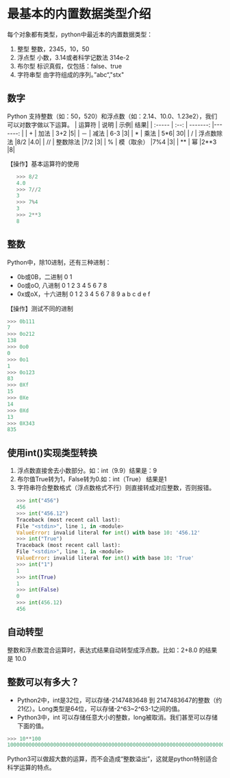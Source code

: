 # 最基本的内置数据类型介绍
每个对象都有类型，python中最近本的内置数据类型：
1. 整型
   整数，2345，10，50
2. 浮点型
   小数，3.14或者科学记数法 314e-2
3. 布尔型
   标识真假，仅包括：false、true
4. 字符串型
   由字符组成的序列。”abc“,"stx"

## 数字
Python 支持整数（如：50，520）和浮点数（如：2.14、10.0、1.23e2），我们可以对数字做以下运算。
| 运算符   | 说明 |     示例| 结果|
| :----- | :--: | -------: |-------: |
| + |  加法 | 3+2 |5|
| － |  减法  | 6-3 |3|
| * |  乘法  | 5*6| 30|
| / |  浮点数除法   |8/2 |4.0|
| // |  整数除法   |7/2 |3|
| % |  模（取余）   |7%4 |3|
| ** |  幂   |2**3 |8|

【操作】基本运算符的使用
```python
   >>> 8/2
   4.0
   >>> 7//2
   3
   >>> 7%4
   3
   >>> 2**3
   8
```
## 整数

Python中，除10进制，还有三种进制：
*  0b或0B，二进制     0 1
*  0o或oO, 八进制     0 1 2 3 4 5 6 7 8 
*  0x或oX，十六进制    0 1 2 3 4 5 6 7 8 9 a b c d e f
  
  【操作】测试不同的进制

  ```python
  >>> 0b111
7
>>> 0o212
138
>>> 0o0
0
>>> 0o1
1
>>> 0o123
83
>>> 0Xf
15
>>> 0Xe
14
>>> 0Xd
13
>>> 0X343
835
  ```


## 使用int()实现类型转换

1. 浮点数直接舍去小数部分。如：int（9.9）结果是：9
2. 布尔值True转为1，False转为0.如：int（True） 结果是1
3. 字符串符合整数格式（浮点数格式不行）则直接转成对应整数，否则报错。  

```python
   >>> int("456")
   456
   >>> int("456.12")
   Traceback (most recent call last):
   File "<stdin>", line 1, in <module>
   ValueError: invalid literal for int() with base 10: '456.12'
   >>> int("True")
   Traceback (most recent call last):
   File "<stdin>", line 1, in <module>
   ValueError: invalid literal for int() with base 10: 'True'
   >>> int("1")
   1
   >>> int(True)
   1
   >>> int(False)
   0
   >>> int(456.12)
   456
```
## 自动转型

   整数和浮点数混合运算时，表达式结果自动转型成浮点数。比如：2+8.0 的结果是 10.0

## 整数可以有多大？

   * Python2中，int是32位，可以存储-2147483648 到 2147483647的整数（约21亿）。Long类型是64位，可以存储-2^63~2^63-1之间的值。
   * Python3中，int 可以存储任意大小的整数，long被取消。我们甚至可以存储下面的值。

```python
>>> 10**100
10000000000000000000000000000000000000000000000000000000000000000000000000000000000000000000000000000
```
Python3可以做超大数的运算，而不会造成“整数溢出”，这就是python特别适合科学运算的特点。

